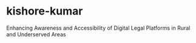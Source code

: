# kishore-kumar
Enhancing Awareness and Accessibility of Digital Legal Platforms in Rural and Underserved Areas
